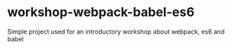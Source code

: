 # workshop-webpack-babel-es6
Simple project used for an introductory workshop about webpack, es6 and babel
